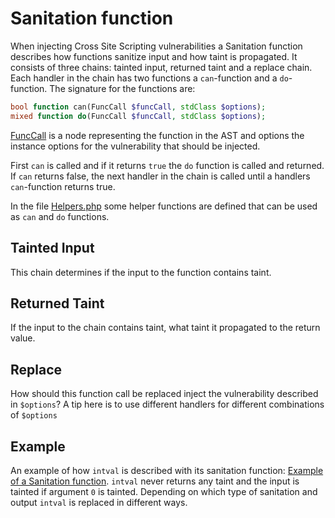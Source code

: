 Sanitation function
============
When injecting Cross Site Scripting vulnerabilities a Sanitation function describes how functions sanitize input and how taint is propagated. It consists of three chains: tainted input, returned taint and a replace chain. Each handler in the chain has two functions a `can`-function and a `do`-function. The signature for the functions are:
```PHP
bool function can(FuncCall $funcCall, stdClass $options);
mixed function do(FuncCall $funcCall, stdClass $options);
```
[FuncCall][php-parserFuncCall] is a node representing the function in the AST and options the instance options for the vulnerability that should be injected.

First `can` is called and if it returns `true` the `do` function is called and returned. If `can` returns false, the next handler in the chain is called until a handlers `can`-function returns true.

In the file [Helpers.php][helpers] some helper functions are defined that can be used as `can` and `do` functions.


Tainted Input
----------------
This chain determines if the input to the function contains taint.

Returned Taint
----------------
If the input to the chain contains taint, what taint it propagated to the return value.

Replace
----------------
How should this function call be replaced inject the vulnerability described in `$options`?
A tip here is to use different handlers for different combinations of `$options`

Example
----------------
An example of how `intval` is described with its sanitation function:
[Example of a Sanitation function][SanitationFunction-intval].
`intval` never returns any taint and the input is tainted if argument `0` is tainted. Depending on which type of sanitation and output `intval` is replaced in different ways.

 [php-parserFuncCall]: https://github.com/nikic/PHP-Parser/blob/master/lib/PhpParser/Node/Expr/FuncCall.php
 [SanitationFunction-intval]: ../src/Function_/Sanitizer/SanitationFunctions/intval.php
 [helpers]: ../src/Function_/Sanitizer/Helpers.php
